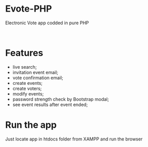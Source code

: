 # Evote-PHP
Electronic Vote app codded in pure PHP

<img src="https://github.com/raOliveiraGitHub/Evote-PHP/blob/main/vote.PNG" alt=""/>
<img src="https://github.com/raOliveiraGitHub/Evote-PHP/blob/main/vote2.PNG" alt=""/>

# Features
* live search;
* invitation event email;
* vote confirmation email;
* create events;
* create voters;
* modify events;
* password strength check by Bootstrap modal;
* see event results after event ended;

# Run the app

Just locate app in htdocs folder from XAMPP and run the browser
